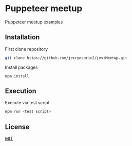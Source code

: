 # Puppeteer meetup

Puppeteer meetup examples

## Installation

First clone repository

```bash
git clone https://github.com/jerryosorio2/jestMeetup.git
```

Install packages

```
npm install
```

## Execution

Execute via test script

```bash
npm run <test script>
```

## License

[MIT](https://choosealicense.com/licenses/mit/)
